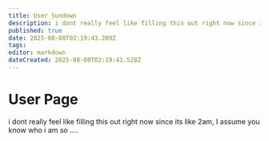 ```yaml
---
title: User Sundown
description: i dont really feel like filling this out right now since its like 2am, I assume you know who i am so ....
published: true
date: 2025-08-08T02:19:43.209Z
tags: 
editor: markdown
dateCreated: 2025-08-08T02:19:41.528Z
---
```


# User Page

i dont really feel like filling this out right now since its like 2am, I assume you know who i am so ....